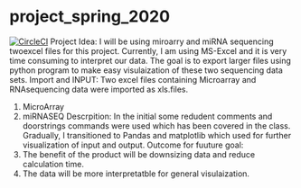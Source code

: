 # project_spring_2020

[![CircleCI](https://circleci.com/gh/biof309/project_spring_2020/tree/master.svg?style=shield)](https://circleci.com/gh/biof309/project_spring_2020/tree/master)
Project Idea: 
I will be using miroarry and miRNA sequencing twoexcel files for this project. Currently, I am using MS-Excel and it is very time consuming to interpret our data. The goal is to export larger files using python program to make easy  visulaization  of these two sequencing data sets. 
Import and INPUT: Two excel files containing Microarray and RNAsequencing data were imported as xls.files.
1. MicroArray
2. miRNASEQ
Descrpition: In the initial some redudent comments and doorstrings commands were used which has been covered in the class. Gradually, I transitioned to Pandas and  matplotlib which used for further  visualization of input and output. 
Outcome for fuuture goal: 
1. The benefit of the product will be downsizing data and reduce calculation time.
2. The data will be more interpretatble  for general visulaization. 

